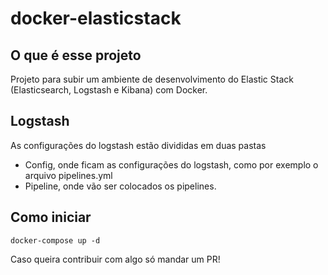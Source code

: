 # docker-elasticstack

## O que é esse projeto

Projeto para subir um ambiente de desenvolvimento do Elastic Stack (Elasticsearch, Logstash e Kibana) com Docker.

## Logstash
As configurações do logstash estão divididas em duas pastas
* Config, onde ficam as configurações do logstash, como por exemplo o arquivo pipelines.yml
* Pipeline, onde vão ser colocados os pipelines.

## Como iniciar

```
docker-compose up -d
```

Caso queira contribuir com algo só mandar um PR!